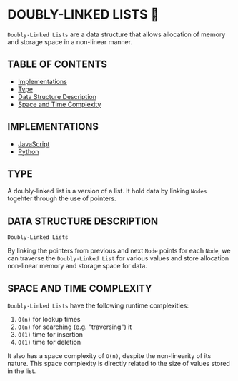 # DOUBLY-LINKED LISTS 🧙

`Doubly-Linked Lists` are a data structure that allows allocation of memory and storage space in a non-linear manner.

## TABLE OF CONTENTS

- [Implementations](#implementations)
- [Type](#type)
- [Data Structure Description](#data-structure-description)
- [Space and Time Complexity](#space-and-time-complexity)

## IMPLEMENTATIONS

- [JavaScript](doublyLinkedList.js)
- [Python](doubly_linked_list.py)

## TYPE

A doubly-linked list is a version of a list. It hold data by linking `Nodes` togehter through the use of pointers.

## DATA STRUCTURE DESCRIPTION

`Doubly-Linked Lists`

By linking the pointers from previous and next `Node` points for each `Node`, we can traverse the `Doubly-Linked List` for various values and store allocation non-linear memory and storage space for data.

## SPACE AND TIME COMPLEXITY

`Doubly-Linked Lists` have the following runtime complexities:

1. `O(n)` for lookup times
2. `O(n)` for searching (e.g. "traversing") it
3. `O(1)` time for insertion
4. `O(1)` time for deletion

It also has a space complexity of `O(n)`, despite the non-linearity of its nature. This space complexity is directly related to the size of values stored in the list.
